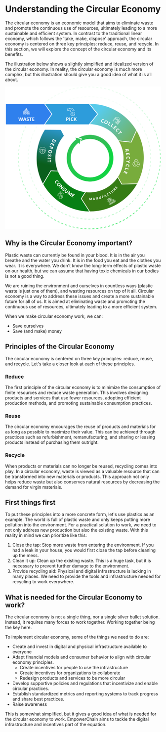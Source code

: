 # Understanding the Circular Economy

The circular economy is an economic model that aims to eliminate waste and promote the continuous use of resources, ultimately leading to a more sustainable and efficient system. In contrast to the traditional linear economy, which follows the 'take, make, dispose' approach, the circular economy is centered on three key principles: reduce, reuse, and recycle. In this section, we will explore the concept of the circular economy and its benefits.

The illustration below shows a slightly simplified and idealized version of the circular economy. 
In reality, the circular economy is much more complex, but this illustration should give you a good idea of what it is all about.

![Circular Economy](./circular_economy.png 'A circular economy aims to eliminate waste and promote the continuous use of resources')

## Why is the Circular Economy important?
Plastic waste can currently be found in your blood. It is in the air you breathe and the water you drink. It is in the food you eat and the clothes you wear. It is everywhere.
We don't know the long-term effects of plastic waste on our health, but we can assume that having toxic chemicals in our bodies is not a good thing.

We are ruining the environment and ourselves in countless ways (plastic waste is just one of them), and wasting resources on top of it all.
Circular economy is a way to address these issues and create a more sustainable future for all of us. 
It is aimed at eliminating waste and promoting the continuous use of resources, ultimately leading to a more efficient system.

When we make circular economy work, we can:
- Save ourselves
- Save (and make) money

## Principles of the Circular Economy
The circular economy is centered on three key principles: reduce, reuse, and recycle. Let's take a closer look at each of these principles.

### Reduce
The first principle of the circular economy is to minimize the consumption of finite resources and reduce waste generation. This involves designing products and services that use fewer resources, adopting efficient production methods, and promoting sustainable consumption practices.

### Reuse
The circular economy encourages the reuse of products and materials for as long as possible to maximize their value. This can be achieved through practices such as refurbishment, remanufacturing, and sharing or leasing products instead of purchasing them outright.

### Recycle
When products or materials can no longer be reused, recycling comes into play. In a circular economy, waste is viewed as a valuable resource that can be transformed into new materials or products. This approach not only helps reduce waste but also conserves natural resources by decreasing the demand for virgin materials.

## First things first
To put these principles into a more concrete form, let's use plastics as an example. The world is full of plastic waste and only keeps putting more pollution into the environment.
For a practical solution to work, we need to not only address new production but also the existing waste. With this reality in mind we can prioritize like this:
1. Close the tap: Stop more waste from entering the environment. If you had a leak in your house, you would first close the tap before cleaning up the mess.
2. Clean it up: Clean up the existing waste. This is a huge task, but it is necessary to prevent further damage to the environment.
3. Provide recycling aid: Physical and digital infrastructure is lacking in many places. We need to provide the tools and infrastructure needed for recycling to work everywhere.

## What is needed for the Circular Economy to work?
The circular economy is not a single thing, nor a single silver bullet solution. 
Instead, it requires many forces to work together. Working together being the key here.

To implement circular economy, some of the things we need to do are:
- Create and invest in digital and physical infrastructure available to everyone
- Adapt financial models and consumer behavior to align with circular economy principles.
  - Create incentives for people to use the infrastructure
  - Create incentives for organizations to collaborate
  - Redesign products and services to be more circular
- Develop supportive policies and regulations that incentivize and enable circular practices.
- Establish standardized metrics and reporting systems to track progress and share best practices.
- Raise awareness

This is somewhat simplified, but it gives a good idea of what is needed for the circular economy to work.
EmpowerChain aims to tackle the digital infrastructure and incentives part of the equation.
